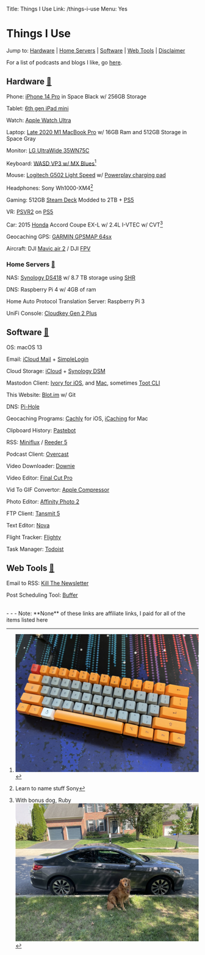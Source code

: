 Title: Things I Use
Link: /things-i-use
Menu: Yes

# Things I Use

Jump to: [Hardware](#hardware) | [Home Servers](#servers) | [Software](#software) | [Web Tools](#webtools) | [Disclaimer](#disclaimer)

For a list of podcasts and blogs I like, go [here](/my-feeds).
<div id="hardware" />

## Hardware [🔗](#hardware)

Phone: [iPhone 14 Pro](https://support.apple.com/kb/SP875?viewlocale=en_US&locale=en_US) in Space Black w/ 256GB Storage

Tablet: [6th gen iPad mini](https://support.apple.com/kb/SP850?locale=en_US)

Watch: [Apple Watch Ultra](https://support.apple.com/kb/SP879?locale=en_US)

Laptop: [Late 2020 M1 MacBook Pro](https://support.apple.com/kb/SP824?locale=en_US) w/ 16GB Ram and 512GB Storage in Space Gray

Monitor: [LG UltraWide 35WN75C](https://www.lg.com/us/monitors/lg-35wn75c-b-ultrawide-monitor)

Keyboard: [WASD VP3 w/ MX Blues](https://www.wasdkeyboards.com/wasd-vp3-61-key-doubleshot-pbt-black-slate-mechanical-keyboard.html)[^1]

Mouse: [Logitech G502 Light Speed](https://www.logitechg.com/en-us/products/gaming-mice/g502-lightspeed-wireless-gaming-mouse.910-005565.html) w/ [Powerplay charging pad](https://www.logitechg.com/en-us/products/gaming-mouse-pads/powerplay-wireless-charging.943-000109.html)

Headphones: Sony Wh1000-XM4[^2]

Gaming: 512GB [Steam Deck](https://www.steamdeck.com/en/) Modded to 2TB + [PS5](https://www.playstation.com/en-us/ps5/)

VR: [PSVR2](https://www.playstation.com/en-us/ps-vr2/?smcid=pdc%3Aen-us%3Aaccessories%3Aprimary%20nav%3Amsg-hardware%3Aps-vr2) on [PS5](https://www.playstation.com/en-us/ps5/)

Car: 2015 [Honda](https://youtu.be/w9KYDQry2nQ) Accord Coupe EX-L w/ 2.4L I-VTEC w/ CVT[^3]

Geocaching GPS: [GARMIN GPSMAP 64sx](https://www.garmin.com/en-US/p/669284)

Aircraft: DJI [Mavic air 2](https://www.dji.com/mavic-air-2/specs) / DJI [FPV](https://www.dji.com/dji-fpv/specs)
<div id="servers" />

### Home Servers [🔗](#servers)

NAS: [Synology DS418](https://global.download.synology.com/download/Document/Hardware/DataSheet/DiskStation/18-year/DS418/enu/Synology_DS418_Data_Sheet_enu.pdf) w/ 8.7 TB storage using [SHR](https://kb.synology.com/en-us/DSM/tutorial/What_is_Synology_Hybrid_RAID_SHR)

DNS: Raspberry Pi 4 w/ 4GB of ram

Home Auto Protocol Translation Server: Raspberry Pi 3

UniFi Console: [Cloudkey Gen 2 Plus](https://store.ui.com/us/en/products/unifi-cloudkey-plus)
<div id="software" />

## Software [🔗](#software)

OS: macOS 13

Email: [iCloud Mail](https://icloud.com) + [SimpleLogin](https://simplelogin.io)

Cloud Storage: [iCloud](https://icloud.com) + [Synology DSM](https://www.synology.com/en-us/dsm)

Mastodon Client: [Ivory for iOS](https://tapbots.com/ivory/), and [Mac](https://tapbots.com/ivory/mac/), sometimes [Toot CLI](https://github.com/ihabunek/toot)

This Website: [Blot.im](https://blot.im) w/ Git

DNS: [Pi-Hole](https://pi-hole.net)

Geocaching Programs: [Cachly](https://apps.apple.com/us/app/cachly-geocaching/id645384141) for iOS, [iCaching](https://apps.apple.com/us/app/icaching/id420484346?mt=12) for Mac

Clipboard History: [Pastebot](https://tapbots.com/pastebot/)

RSS: [Miniflux](https://miniflux.app) / [Reeder 5](https://www.reederapp.com)

Podcast Client: [Overcast](https://overcast.fm)

Video Downloader: [Downie](https://software.charliemonroe.net/downie)

Video Editor: [Final Cut Pro](https://www.apple.com/final-cut-pro/)

Vid To GIF Convertor: [Apple Compressor](https://support.apple.com/compressor)

Photo Editor: [Affinity Photo 2](https://affinity.serif.com/en-us/photo/)

FTP Client: [Tansmit 5](https://panic.com/transmit/)

Text Editor: [Nova](https://nova.app)

Flight Tracker: [Flighty](https://flightyapp.com)

Task Manager: [Todoist](https://todoist.com)
<div id="webtools" />

## Web Tools [🔗](#webtools)

Email to RSS: [Kill The Newsletter](https://kill-the-newsletter.com)

Post Scheduling Tool: [Buffer](https://buffer.com)

<br>
<div id="disclaimer" /> - - -
Note: **None** of these links are affiliate links, I paid for all of the items listed here

[^1]: ![](_pics/fig1.jpeg)
[^2]: Learn to name stuff Sony
[^3]: With bonus dog, Ruby <br> ![](_pics/fig2.jpeg)